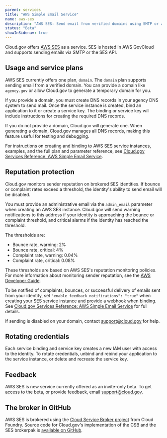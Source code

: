 ```yaml
---
parent: services
title: "AWS Simple Email Service"
name: aws-ses
description: "AWS SES: Send email from verified domains using SMTP or an HTTP API."
status: "Beta"
showInSidenav: true
---
```


Cloud.gov offers [AWS SES](https://aws.amazon.com/ses/) as a service. SES is hosted in AWS GovCloud and supports sending emails via SMTP or the SES API.

## Usage and service plans

AWS SES currently offers one plan, `domain`. The `domain` plan supports sending email from a verified domain. You can provide a domain like `agency.gov` or allow Cloud.gov to generate a temporary domain for you.

If you provide a domain, you must create DNS records in your agency DNS system to send mail. Once the service instance is created, bind an application to it or create a service key. The binding or service key will include instructions for creating the required DNS records.

If you do not provide a domain, Cloud.gov will generate one. When generating a domain, Cloud.gov manages all DNS records, making this feature useful for testing and debugging.

For instructions on creating and binding to AWS SES service instances, examples, and the full plan and parameter reference, see [Cloud.gov Services Reference: AWS Simple Email Service](https://services.cloud.gov#aws-ses).

## Reputation protection

Cloud.gov monitors sender reputation on brokered SES identities. If bounce or complaint rates exceed a threshold, the identity's ability to send email will be disabled.

You must provide an administrative email via the `admin_email` parameter when creating an AWS SES instance. Cloud.gov will send warning notifications to this address if your identity is approaching the bounce or complaint threshold, and critical alarms if the identity has reached the threshold.

The thresholds are:

- Bounce rate, warning: 2%
- Bounce rate, critical: 4%
- Complaint rate, warning: 0.04%
- Complaint rate, critical: 0.08%

These thresholds are based on AWS SES's reputation monitoring policies. For more information about monitoring sender reputation, see the [AWS Developer Guide](https://docs.aws.amazon.com/ses/latest/dg/monitor-sender-reputation.html).

To be notified of complaints, bounces, or successful delivery of emails sent from your identity, set `"enable_feedback_notifications": "true"` when creating your SES service instance and provide a webhook when binding. See [Cloud.gov Services Reference: AWS Simple Email Service](https://services.cloud.gov#aws-ses) for full details.

If sending is disabled on your domain, contact support@cloud.gov for help.

## Rotating credentials

Each service binding and service key creates a new IAM user with access to the identity. To rotate credentials, unbind and rebind your application to the service instance, or delete and recreate the service key.

## Feedback

AWS SES is new service currently offered as an invite-only beta. To get access to the beta, or provide feedback, email support@cloud.gov.

## The broker in GitHub

AWS SES is brokered using the [Cloud Service Broker project](https://github.com/cloudfoundry/cloud-service-broker/) from Cloud Foundry. Source code for Cloud.gov's implementation of the CSB and the SES brokerpak is [available on GitHub](https://github.com/cloud-gov/csb).
